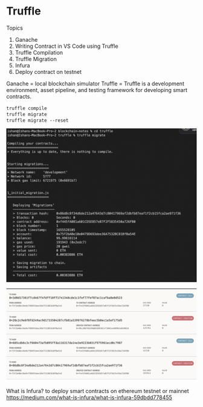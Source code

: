 # Truffle

Topics
1. Ganache
2. Writing Contract in VS Code using Truffle
3. Truffle Compilation
4. Truffle Migration
5. Infura
6. Deploy contract on testnet

Ganache = local blockchain simulator
Truffle = Truffle is a development environment, asset pipeline, and testing framework for developing smart contracts.

```shell
truffle compile
truffle migrate
truffle migrate --reset
```

![alt text](https://github.com/bluntbrain/blockchain-notes/blob/main/truffle/truffledeploy.jpg?raw=true)


![alt text](https://github.com/bluntbrain/blockchain-notes/blob/main/truffle/ganache_sc.jpg?raw=true)

What is Infura?
to deploy smart contracts on ethereum testnet or mainnet
https://medium.com/what-is-infura/what-is-infura-59dbdd778455
